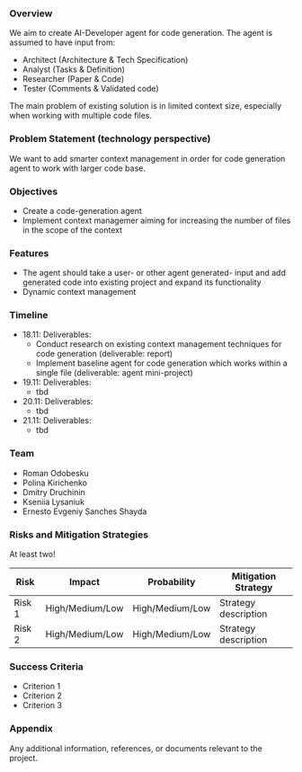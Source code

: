 ### Overview
We aim to create AI-Developer agent for code generation. The agent is assumed to have input from:

- Architect (Architecture & Tech Specification)
- Analyst (Tasks & Definition)
- Researcher (Paper & Code)
- Tester (Comments & Validated code)

The main problem of existing solution is in limited context size, especially when working with multiple code files.
  
###  Problem Statement (technology perspective)
We want to add smarter context management in order for code generation agent to work with larger code base.

### Objectives
- Create a code-generation agent
- Implement context managemer aiming for increasing the number of files in the scope of the context

### Features
- The agent should take a user- or other agent generated- input and add generated code into existing project and expand its functionality
- Dynamic context management

### Timeline
- 18.11: Deliverables:
	- Conduct research on existing context management techniques for code generation (deliverable: report)
 	- Implement baseline agent for code generation which works within a single file (deliverable: agent mini-project)
- 19.11: Deliverables:
	- tbd
- 20.11: Deliverables:
	- tbd
- 21.11: Deliverables:
	- tbd
### Team
- Roman Odobesku 
- Polina Kirichenko
- Dmitry Druchinin
- Kseniia Lysaniuk
- Ernesto Evgeniy Sanches Shayda 

### Risks and Mitigation Strategies

At least two!

| Risk   | Impact          | Probability     | Mitigation Strategy  |
| ------ | --------------- | --------------- | -------------------- |
| Risk 1 | High/Medium/Low | High/Medium/Low | Strategy description |
| Risk 2 | High/Medium/Low | High/Medium/Low | Strategy description |
### Success Criteria
- Criterion 1
- Criterion 2
- Criterion 3

### Appendix
Any additional information, references, or documents relevant to the project.

